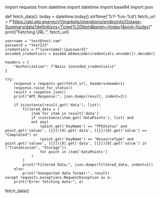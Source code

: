 import requests
from datetime import datetime
import base64
import json

def fetch_data():
    today = datetime.today().strftime('%Y-%m-%d')
    fetch_url = f"https://api.ptp.energy/v1/markets/operations/endpoints/Outage-Summary/data?definitions=Ticket%20Item&begin={today}&end={today}"
    print("Fetching URL:", fetch_url)

    username = "test@test.com"
    password = "test123"
    credentials = f"{username}:{password}"
    encoded_credentials = base64.b64encode(credentials.encode()).decode()

    headers = {
        "Authorization": f"Basic {encoded_credentials}"
    }

    try:
        response = requests.get(fetch_url, headers=headers)
        response.raise_for_status()
        result = response.json()
        print("API Response:", json.dumps(result, indent=2))

        if isinstance(result.get('data'), list):
            filtered_data = [
                item for item in result['data']
                if isinstance(item.get('dataPoints'), list) and
                not any(
                    (point.get('keyName') == "TPSStatus" and point.get('values', [{}])[0].get('data', [{}])[0].get('value') == "Completed") or
                    (point.get('keyName') == "ResourceType" and point.get('values', [{}])[0].get('data', [{}])[0].get('value') in ["Transmission", "Storage"])
                    for point in item['dataPoints']
                )
            ]
            print("Filtered Data:", json.dumps(filtered_data, indent=2))
        else:
            print("Unexpected data format:", result)
    except requests.exceptions.RequestException as e:
        print("Error fetching data:", e)

fetch_data()
